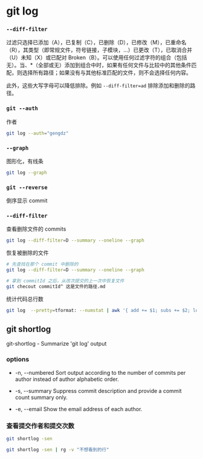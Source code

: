 # git log

### `--diff-filter`

过滤只选择已添加（A），已复制（C），已删除（D），已修改（M），已重命名（R），其类型（即常规文件，符号链接，子模块，...）已更改（T），已取消合并（U）未知（X）或已配对 Broken（B）。可以使用任何过滤字符的组合（包括无）。当、\*（全部或无）添加到组合中时，如果有任何文件与比较中的其他条件匹配，则选择所有路径；如果没有与其他标准匹配的文件，则不会选择任何内容。

此外，这些大写字母可以降低排除。例如 `--diff-filter=ad` 排除添加和删除的路径。

### `git --auth`

作者

```bash
git log --auth="gengdz"
```

### `--graph`

图形化，有线条

```bash
git log --graph
```

### `git --reverse`

倒序显示 commit

### `--diff-filter`

查看删除文件的 commits

```bash
git log --diff-filter=D --summary --oneline --graph
```

恢复被删除的文件

```bash
# 先查找在那个 commit 中删除的
git log --diff-filter=D --summary --oneline --graph

# 拿到 commitId 之后，从改次提交的上一次中恢复文件
git checout commitId^ 这是文件的路径.md
```

统计代码总行数

```bash
git log  --pretty=tformat: --numstat | awk '{ add += $1; subs += $2; loc += $1 - $2 } END { printf "added lines: %s, removed lines: %s, total lines: %s\n", add, subs, loc }'
```

## git shortlog

git-shortlog - Summarize 'git log' output

### options

- -n, --numbered
  Sort output according to the number of commits per author instead of author alphabetic order.

- -s, --summary
  Suppress commit description and provide a commit count summary only.

- -e, --email
  Show the email address of each author.

### 查看提交作者和提交次数

```bash
git shortlog -sen

git shortlog -sen | rg -v "不想看到的行"
```
